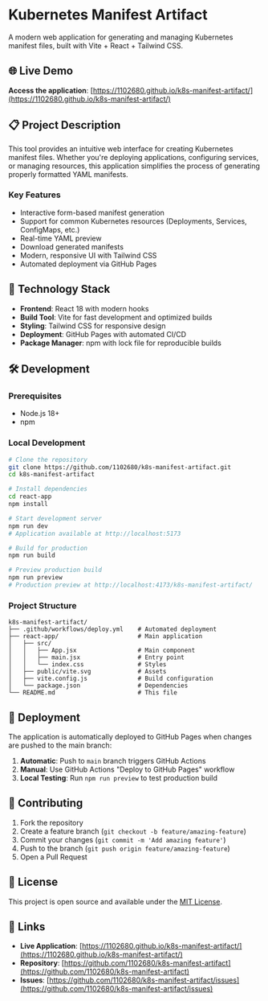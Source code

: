# Kubernetes Manifest Artifact

A modern web application for generating and managing Kubernetes manifest files, built with Vite + React + Tailwind CSS.

## 🌐 Live Demo

**Access the application**: [https://1102680.github.io/k8s-manifest-artifact/](https://1102680.github.io/k8s-manifest-artifact/)

## 📋 Project Description

This tool provides an intuitive web interface for creating Kubernetes manifest files. Whether you're deploying applications, configuring services, or managing resources, this application simplifies the process of generating properly formatted YAML manifests.

### Key Features
- Interactive form-based manifest generation
- Support for common Kubernetes resources (Deployments, Services, ConfigMaps, etc.)
- Real-time YAML preview
- Download generated manifests
- Modern, responsive UI with Tailwind CSS
- Automated deployment via GitHub Pages

## 🚀 Technology Stack

- **Frontend**: React 18 with modern hooks
- **Build Tool**: Vite for fast development and optimized builds
- **Styling**: Tailwind CSS for responsive design
- **Deployment**: GitHub Pages with automated CI/CD
- **Package Manager**: npm with lock file for reproducible builds

## 🛠 Development

### Prerequisites
- Node.js 18+
- npm

### Local Development
```bash
# Clone the repository
git clone https://github.com/1102680/k8s-manifest-artifact.git
cd k8s-manifest-artifact

# Install dependencies
cd react-app
npm install

# Start development server
npm run dev
# Application available at http://localhost:5173

# Build for production
npm run build

# Preview production build
npm run preview
# Production preview at http://localhost:4173/k8s-manifest-artifact/
```

### Project Structure
```
k8s-manifest-artifact/
├── .github/workflows/deploy.yml    # Automated deployment
├── react-app/                      # Main application
│   ├── src/
│   │   ├── App.jsx                 # Main component
│   │   ├── main.jsx                # Entry point
│   │   └── index.css               # Styles
│   ├── public/vite.svg             # Assets
│   ├── vite.config.js              # Build configuration
│   └── package.json                # Dependencies
└── README.md                       # This file
```

## 🚢 Deployment

The application is automatically deployed to GitHub Pages when changes are pushed to the main branch:

1. **Automatic**: Push to `main` branch triggers GitHub Actions
2. **Manual**: Use GitHub Actions "Deploy to GitHub Pages" workflow
3. **Local Testing**: Run `npm run preview` to test production build

## 🤝 Contributing

1. Fork the repository
2. Create a feature branch (`git checkout -b feature/amazing-feature`)
3. Commit your changes (`git commit -m 'Add amazing feature'`)
4. Push to the branch (`git push origin feature/amazing-feature`)
5. Open a Pull Request

## 📄 License

This project is open source and available under the [MIT License](LICENSE).

## 🔗 Links

- **Live Application**: [https://1102680.github.io/k8s-manifest-artifact/](https://1102680.github.io/k8s-manifest-artifact/)
- **Repository**: [https://github.com/1102680/k8s-manifest-artifact](https://github.com/1102680/k8s-manifest-artifact)
- **Issues**: [https://github.com/1102680/k8s-manifest-artifact/issues](https://github.com/1102680/k8s-manifest-artifact/issues)